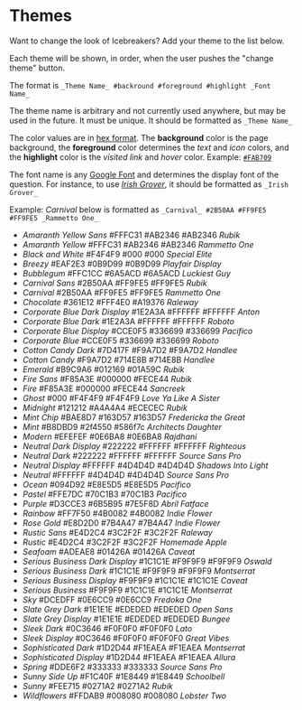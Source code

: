 # Themes

Want to change the look of Icebreakers? Add your theme to the list below.

Each theme will be shown, in order, when the user pushes the "change theme" button.

The format is `_Theme Name_ #backround #foreground #highlight _Font Name_`

The theme name is arbitrary and not currently used anywhere, but may be used in the future. It must be unique. It should be formatted as `_Theme Name_`

The color values are in [hex format](https://en.wikipedia.org/wiki/Web_colors). The **background** color is the page background, the **foreground** color determines the _text_ and _icon_ colors, and the **highlight** color is the _visited link_ and _hover_ color. Example: [`#FAB709`](https://www.color-hex.com/color/fab709)

The font name is any [Google Font](https://fonts.google.com/?category=Display) and determines the display font of the question. For instance, to use _[Irish Grover](https://fonts.google.com/specimen/Irish+Grover?category=Display)_, it should be formatted as `_Irish Grover_`

Example: _Carnival_ below is formatted as `_Carnival_ #2B50AA #FF9FE5 #FF9FE5 _Rammetto One_`


* _Amaranth Yellow Sans_ #FFFC31 #AB2346 #AB2346 _Rubik_
* _Amaranth Yellow_ #FFFC31 #AB2346 #AB2346 _Rammetto One_
* _Black and White_ #F4F4F9 #000 #000 _Special Elite_
* _Breezy_ #EAF2E3 #0B9D99 #0B9D99 _Playfair Display_
* _Bubblegum_ #FFC1CC #6A5ACD #6A5ACD _Luckiest Guy_
* _Carnival Sans_ #2B50AA #FF9FE5 #FF9FE5 _Rubik_
* _Carnival_ #2B50AA #FF9FE5 #FF9FE5 _Rammetto One_
* _Chocolate_ #361E12 #FFF4E0 #A19376 _Raleway_
* _Corporate Blue Dark Display_ #1E2A3A #FFFFFF #FFFFFF _Anton_
* _Corporate Blue Dark_ #1E2A3A #FFFFFF #FFFFFF _Roboto_
* _Corporate Blue Display_ #CCE0F5 #336699 #336699 _Pacifico_
* _Corporate Blue_ #CCE0F5 #336699 #336699 _Roboto_
* _Cotton Candy Dark_ #7D417F #F9A7D2 #F9A7D2 _Handlee_
* _Cotton Candy_ #F9A7D2 #714E8B #714E8B _Handlee_
* _Emerald_ #B9C9A6 #012169 #01A59C _Rubik_
* _Fire Sans_ #F85A3E #000000 #FECE44 _Rubik_
* _Fire_ #F85A3E #000000 #FECE44 _Sancreek_
* _Ghost_ #000 #F4F4F9 #F4F4F9 _Love Ya Like A Sister_
* _Midnight_ #121212 #A4A4A4 #ECECEC _Rubik_
* _Mint Chip_ #BAE8D7 #163D57 #163D57 _Fredericka the Great_
* _Mint_ #B8DBD9 #2f4550 #586f7c _Architects Daughter_
* _Modern_ #EFEFEF #0E6BA8 #0E6BA8 _Rajdhani_
* _Neutral Dark Display_ #222222 #FFFFFF #FFFFFF _Righteous_
* _Neutral Dark_ #222222 #FFFFFF #FFFFFF _Source Sans Pro_
* _Neutral Display_ #FFFFFF #4D4D4D #4D4D4D _Shadows Into Light_
* _Neutral_ #FFFFFF #4D4D4D #4D4D4D _Source Sans Pro_
* _Ocean_ #094D92 #E8E5D5 #E8E5D5 _Pacifico_
* _Pastel_ #FFE7DC #70C1B3 #70C1B3 _Pacifico_
* _Purple_ #D3CCE3 #6B5B95 #7E5F8D _Abril Fatface_
* _Rainbow_ #FF7F50 #4B0082 #4B0082 _Indie Flower_
* _Rose Gold_ #E8D2D0 #7B4A47 #7B4A47 _Indie Flower_
* _Rustic Sans_ #E4D2C4 #3C2F2F #3C2F2F _Raleway_
* _Rustic_ #E4D2C4 #3C2F2F #3C2F2F _Homemade Apple_
* _Seafoam_ #ADEAE8 #01426A #01426A _Caveat_
* _Serious Business Dark Display_ #1C1C1E #F9F9F9 #F9F9F9 _Oswald_
* _Serious Business Dark_ #1C1C1E #F9F9F9 #F9F9F9 _Montserrat_
* _Serious Business Display_ #F9F9F9 #1C1C1E #1C1C1E _Caveat_
* _Serious Business_ #F9F9F9 #1C1C1E #1C1C1E _Montserrat_
* _Sky_ #DCEDFF #0E6CC9 #0E6CC9 _Fredoka One_
* _Slate Grey Dark_ #1E1E1E #EDEDED #EDEDED _Open Sans_
* _Slate Grey Display_ #1E1E1E #EDEDED #EDEDED _Bungee_
* _Sleek Dark_ #0C3646 #F0F0F0 #F0F0F0 _Lato_
* _Sleek Display_ #0C3646 #F0F0F0 #F0F0F0 _Great Vibes_
* _Sophisticated Dark_ #1D2D44 #F1EAEA #F1EAEA _Montserrat_
* _Sophisticated Display_ #1D2D44 #F1EAEA #F1EAEA _Allura_
* _Spring_ #DDE6F2 #333333 #333333 _Source Sans Pro_
* _Sunny Side Up_ #F1C40F #1E8449 #1E8449 _Schoolbell_
* _Sunny_ #FEE715 #0271A2 #0271A2 _Rubik_
* _Wildflowers_ #FFDAB9 #008080 #008080 _Lobster Two_